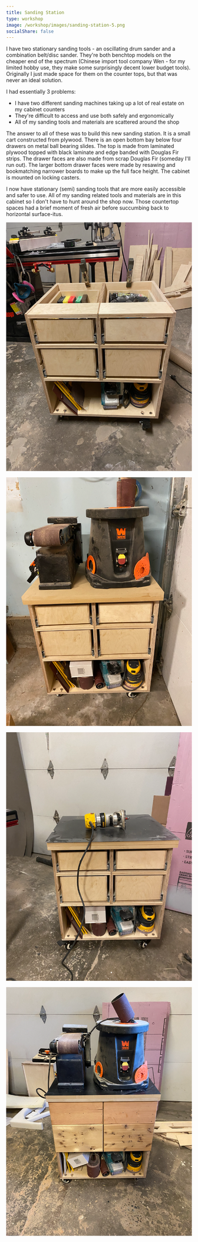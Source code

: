 ```yaml
---
title: Sanding Station
type: workshop
image: /workshop/images/sanding-station-5.png
socialShare: false
---
```

I have two stationary sanding tools - an oscillating drum sander and a combination belt/disc sander.  They're both benchtop models on the cheaper end of the spectrum (Chinese import tool company Wen - for my limited hobby use, they make some surprisingly decent lower budget tools).  Originally I just made space for them on the counter tops, but that was never an ideal solution.

I had essentially 3 problems:
- I have two different sanding machines taking up a lot of real estate on my cabinet counters
- They're difficult to access and use both safely and ergonomically
- All of my sanding tools and materials are scattered around the shop

The answer to all of these was to build this new sanding station.  It is a small cart constructed from plywood. There is an open bottom bay below four drawers on metal ball bearing slides.  The top is made from laminated plywood topped with black laminate and edge banded with Douglas Fir strips.  The drawer faces are also made from scrap Douglas Fir (someday I'll run out). The larger bottom drawer faces were made by resawing and bookmatching narrower boards to make up the full face height. The cabinet is mounted on locking casters.

I now have stationary (semi) sanding tools that are more easily accessible and safer to use.  All of my sanding related tools and materials are in this cabinet so I don't have to hunt around the shop now.  Those countertop spaces had a brief moment of fresh air before succumbing back to horizontal surface-itus.

![Sanding Station Build - Base](/workshop/images/sanding-station-1.png)

![Sanding Station Build - Staged](/workshop/images/sanding-station-2.png)

![Sanding Station Build - Laminate ](/workshop/images/sanding-station-3.png)

![Sanding Station Build - Unfinished Faces](/workshop/images/sanding-station-4.png)
